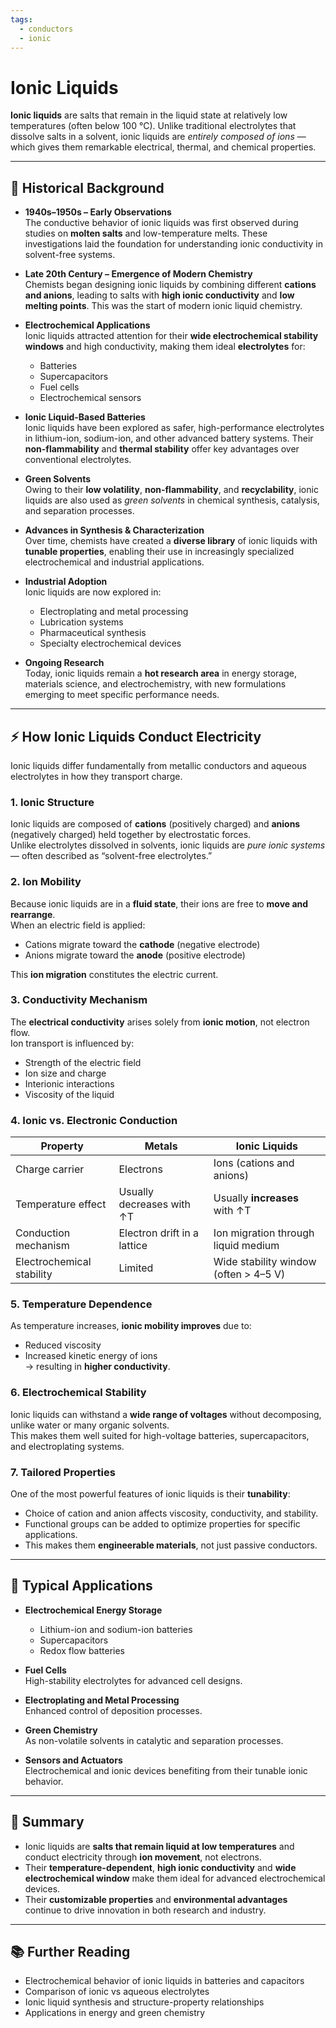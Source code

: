 ```yaml
---
tags:
  - conductors
  - ionic
---
```


# Ionic Liquids

**Ionic liquids** are salts that remain in the liquid state at relatively low temperatures (often below 100 °C). Unlike traditional electrolytes that dissolve salts in a solvent, ionic liquids are *entirely composed of ions* — which gives them remarkable electrical, thermal, and chemical properties.

---

## 📜 Historical Background

- **1940s–1950s – Early Observations**  
  The conductive behavior of ionic liquids was first observed during studies on **molten salts** and low-temperature melts. These investigations laid the foundation for understanding ionic conductivity in solvent-free systems.

- **Late 20th Century – Emergence of Modern Chemistry**  
  Chemists began designing ionic liquids by combining different **cations and anions**, leading to salts with **high ionic conductivity** and **low melting points**. This was the start of modern ionic liquid chemistry.

- **Electrochemical Applications**  
  Ionic liquids attracted attention for their **wide electrochemical stability windows** and high conductivity, making them ideal **electrolytes** for:
  - Batteries  
  - Supercapacitors  
  - Fuel cells  
  - Electrochemical sensors

- **Ionic Liquid-Based Batteries**  
  Ionic liquids have been explored as safer, high-performance electrolytes in lithium-ion, sodium-ion, and other advanced battery systems. Their **non-flammability** and **thermal stability** offer key advantages over conventional electrolytes.

- **Green Solvents**  
  Owing to their **low volatility**, **non-flammability**, and **recyclability**, ionic liquids are also used as *green solvents* in chemical synthesis, catalysis, and separation processes.

- **Advances in Synthesis & Characterization**  
  Over time, chemists have created a **diverse library** of ionic liquids with **tunable properties**, enabling their use in increasingly specialized electrochemical and industrial applications.

- **Industrial Adoption**  
  Ionic liquids are now explored in:
  - Electroplating and metal processing  
  - Lubrication systems  
  - Pharmaceutical synthesis  
  - Specialty electrochemical devices

- **Ongoing Research**  
  Today, ionic liquids remain a **hot research area** in energy storage, materials science, and electrochemistry, with new formulations emerging to meet specific performance needs.

---

## ⚡ How Ionic Liquids Conduct Electricity

Ionic liquids differ fundamentally from metallic conductors and aqueous electrolytes in how they transport charge.

### 1. Ionic Structure
Ionic liquids are composed of **cations** (positively charged) and **anions** (negatively charged) held together by electrostatic forces.  
Unlike electrolytes dissolved in solvents, ionic liquids are *pure ionic systems* — often described as “solvent-free electrolytes.”

### 2. Ion Mobility
Because ionic liquids are in a **fluid state**, their ions are free to **move and rearrange**.  
When an electric field is applied:
- Cations migrate toward the **cathode** (negative electrode)  
- Anions migrate toward the **anode** (positive electrode)  

This **ion migration** constitutes the electric current.

### 3. Conductivity Mechanism
The **electrical conductivity** arises solely from **ionic motion**, not electron flow.  
Ion transport is influenced by:
- Strength of the electric field  
- Ion size and charge  
- Interionic interactions  
- Viscosity of the liquid

### 4. Ionic vs. Electronic Conduction
| Property                        | Metals                        | Ionic Liquids                              |
|----------------------------------|-------------------------------|---------------------------------------------|
| Charge carrier                  | Electrons                     | Ions (cations and anions)                  |
| Temperature effect              | Usually decreases with ↑T     | Usually **increases** with ↑T              |
| Conduction mechanism            | Electron drift in a lattice   | Ion migration through liquid medium        |
| Electrochemical stability       | Limited                       | Wide stability window (often > 4–5 V)      |

### 5. Temperature Dependence
As temperature increases, **ionic mobility improves** due to:
- Reduced viscosity  
- Increased kinetic energy of ions  
→ resulting in **higher conductivity**.

### 6. Electrochemical Stability
Ionic liquids can withstand a **wide range of voltages** without decomposing, unlike water or many organic solvents.  
This makes them well suited for high-voltage batteries, supercapacitors, and electroplating systems.

### 7. Tailored Properties
One of the most powerful features of ionic liquids is their **tunability**:
- Choice of cation and anion affects viscosity, conductivity, and stability.  
- Functional groups can be added to optimize properties for specific applications.  
- This makes them **engineerable materials**, not just passive conductors.

---

## 🧪 Typical Applications

- **Electrochemical Energy Storage**  
  - Lithium-ion and sodium-ion batteries  
  - Supercapacitors  
  - Redox flow batteries

- **Fuel Cells**  
  High-stability electrolytes for advanced cell designs.

- **Electroplating and Metal Processing**  
  Enhanced control of deposition processes.

- **Green Chemistry**  
  As non-volatile solvents in catalytic and separation processes.

- **Sensors and Actuators**  
  Electrochemical and ionic devices benefiting from their tunable ionic behavior.

---

## 🧭 Summary

- Ionic liquids are **salts that remain liquid at low temperatures** and conduct electricity through **ion movement**, not electrons.  
- Their **temperature-dependent**, **high ionic conductivity** and **wide electrochemical window** make them ideal for advanced electrochemical devices.  
- Their **customizable properties** and **environmental advantages** continue to drive innovation in both research and industry.

---

## 📚 Further Reading

- Electrochemical behavior of ionic liquids in batteries and capacitors  
- Comparison of ionic vs aqueous electrolytes  
- Ionic liquid synthesis and structure-property relationships  
- Applications in energy and green chemistry
